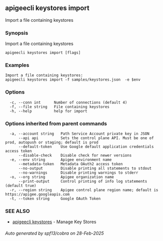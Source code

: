 ## apigeecli keystores import

Import a file containing keystores

### Synopsis

Import a file containing keystores

```
apigeecli keystores import [flags]
```

### Examples

```
Import a file containing keystores:
apigeecli keystores import -f samples/keystores.json  -e $env
```

### Options

```
  -c, --conn int      Number of connections (default 4)
  -f, --file string   File containing keystores
  -h, --help          help for import
```

### Options inherited from parent commands

```
  -a, --account string   Path Service Account private key in JSON
      --api api          Sets the control plane API. Must be one of prod, autopush or staging; default is prod
      --default-token    Use Google default application credentials access token
      --disable-check    Disable check for newer versions
  -e, --env string       Apigee environment name
      --metadata-token   Metadata OAuth2 access token
      --no-output        Disable printing all statements to stdout
      --no-warnings      Disable printing warnings to stderr
  -o, --org string       Apigee organization name
      --print-output     Control printing of info log statements (default true)
  -r, --region string    Apigee control plane region name; default is https://apigee.googleapis.com
  -t, --token string     Google OAuth Token
```

### SEE ALSO

* [apigeecli keystores](apigeecli_keystores.md)	 - Manage Key Stores

###### Auto generated by spf13/cobra on 28-Feb-2025
